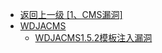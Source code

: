 - [返回上一级 [1、CMS漏洞]](/1、CMS漏洞)
- [WDJACMS](/1、CMS漏洞/WDJACMS/)
  - [WDJACMS1.5.2模板注入漏洞](/1、CMS漏洞/WDJACMS/WDJACMS1.5.2模板注入漏洞.md)
